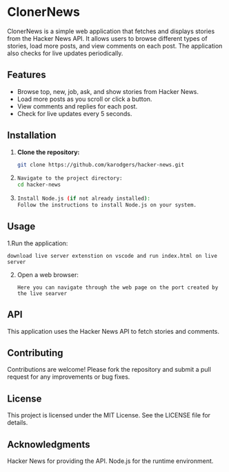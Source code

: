 # ClonerNews

ClonerNews is a simple web application that fetches and displays stories from the Hacker News API. It allows users to browse different types of stories, load more posts, and view comments on each post. The application also checks for live updates periodically.

## Features

- Browse top, new, job, ask, and show stories from Hacker News.
- Load more posts as you scroll or click a button.
- View comments and replies for each post.
- Check for live updates every 5 seconds.

## Installation

1. **Clone the repository:**
   ```bash
   git clone https://github.com/karodgers/hacker-news.git

2.
   ```bash
   Navigate to the project directory:
   cd hacker-news
   ```
3.
   ```bash
   Install Node.js (if not already installed):
   Follow the instructions to install Node.js on your system.
   ```


## Usage
1.Run the application:

   ```
   download live server extenstion on vscode and run index.html on live server
   ```
2. Open a web browser:

   ```
   Here you can navigate through the web page on the port created by the live searver
   ```


## API
This application uses the Hacker News API to fetch stories and comments.

## Contributing
Contributions are welcome! Please fork the repository and submit a pull request for any improvements or bug fixes.

## License
This project is licensed under the MIT License. See the LICENSE file for details.

## Acknowledgments
Hacker News for providing the API.
Node.js for the runtime environment.